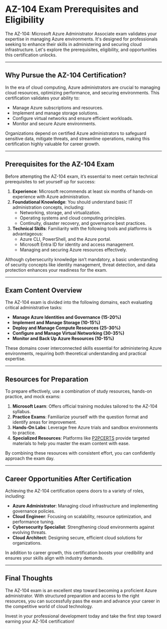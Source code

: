# AZ-104 Exam Prerequisites and Eligibility

The AZ-104: Microsoft Azure Administrator Associate exam validates your expertise in managing Azure environments. It's designed for professionals seeking to enhance their skills in administering and securing cloud infrastructure. Let's explore the prerequisites, eligibility, and opportunities this certification unlocks.

---

## Why Pursue the AZ-104 Certification?

In the era of cloud computing, Azure administrators are crucial to managing cloud resources, optimizing performance, and securing environments. This certification validates your ability to:

- Manage Azure subscriptions and resources.
- Implement and manage storage solutions.
- Configure virtual networks and ensure efficient workloads.
- Monitor and secure Azure environments.

Organizations depend on certified Azure administrators to safeguard sensitive data, mitigate threats, and streamline operations, making this certification highly valuable for career growth.

---

## Prerequisites for the AZ-104 Exam

Before attempting the AZ-104 exam, it’s essential to meet certain technical prerequisites to set yourself up for success:

1. **Experience**: Microsoft recommends at least six months of hands-on experience with Azure administration.
2. **Foundational Knowledge**: You should understand basic IT administration concepts, including:
   - Networking, storage, and virtualization.
   - Operating systems and cloud computing principles.
   - Continuity, disaster recovery, and governance best practices.
3. **Technical Skills**: Familiarity with the following tools and platforms is advantageous:
   - Azure CLI, PowerShell, and the Azure portal.
   - Microsoft Entra ID for identity and access management.
   - Managing and securing Azure resources effectively.

Although cybersecurity knowledge isn’t mandatory, a basic understanding of security concepts like identity management, threat detection, and data protection enhances your readiness for the exam.

---

## Exam Content Overview

The AZ-104 exam is divided into the following domains, each evaluating critical administrative tasks:

- **Manage Azure Identities and Governance (15-20%)**
- **Implement and Manage Storage (10-15%)**
- **Deploy and Manage Compute Resources (25-30%)**
- **Configure and Manage Virtual Networking (30-35%)**
- **Monitor and Back Up Azure Resources (10-15%)**

These domains cover interconnected skills essential for administering Azure environments, requiring both theoretical understanding and practical expertise.

---

## Resources for Preparation

To prepare effectively, use a combination of study resources, hands-on practice, and mock exams:

1. **Microsoft Learn**: Offers official training modules tailored to the AZ-104 syllabus.
2. **Practice Exams**: Familiarize yourself with the question format and identify areas for improvement.
3. **Hands-On Labs**: Leverage free Azure trials and sandbox environments to practice.
4. **Specialized Resources**: Platforms like [P2PCERTS](https://www.p2pcerts.com/microsoft.html) provide targeted materials to help you master the exam content with ease.

By combining these resources with consistent effort, you can confidently approach the exam day.

---

## Career Opportunities After Certification

Achieving the AZ-104 certification opens doors to a variety of roles, including:

- **Azure Administrator**: Managing cloud infrastructure and implementing governance policies.
- **Cloud Engineer**: Focusing on scalability, resource optimization, and performance tuning.
- **Cybersecurity Specialist**: Strengthening cloud environments against evolving threats.
- **Cloud Architect**: Designing secure, efficient cloud solutions for organizations.

In addition to career growth, this certification boosts your credibility and ensures your skills align with industry demands.

---

## Final Thoughts

The AZ-104 exam is an excellent step toward becoming a proficient Azure administrator. With structured preparation and access to the right resources, you can successfully pass the exam and advance your career in the competitive world of cloud technology.

Invest in your professional development today and take the first step toward earning your AZ-104 certification!
